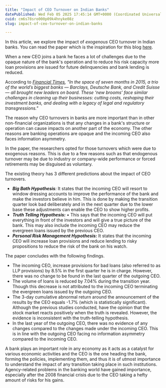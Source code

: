```yaml
---
title: "Impact of CEO Turnover on Indian Banks"
datePublished: Wed Feb 05 2025 17:45:14 GMT+0000 (Coordinated Universal Time)
cuid: cm6s78sro000p09k4hnyke08z
slug: impact-of-ceo-turnover-on-indian-banks

---
```



In this article, we explore the impact of *exogenous* CEO turnover in Indian banks. You can read the paper which is the inspiration for this blog [here](https://papers.ssrn.com/sol3/papers.cfm?abstract_id=2730495).

When a new CEO joins a bank he faces a lot of challenges due to the opaque nature of the bank's operation and to reduce his risk capacity more loan provisions are issued for future delinquencies and bank lending is reduced.

According to *[Financial Times](https://www.ft.com/content/6f4fea28-aa24-11e5-955c-1e1d6de94879#ixzz42sbrDM56), "*In the space of seven months in 2015, a trio of the world’s biggest banks — Barclays, Deutsche Bank, and Credit Suisse — all brought new leaders on board. These ‘new brooms’ face similar challenges in cleaning up their businesses: cutting costs, reshaping their investment banks, and dealing with a legacy of legal and regulatory transgressions.*"*

The reason why CEO turnovers in banks are more important than in other non-financial organizations is that any changes in a bank's structure or operation can cause impacts on another part of the economy. The other reasons are banking operations are opaque and the incoming CEO also faces information asymmetry.

In the paper, the researchers opted for those turnovers which were due to exogenous reasons. This is due to a few reasons such as that endogenous turnover may be due to industry or company-wide performance or forced retirements may be disguised as voluntary.

The existing theory has 3 different predictions about the impact of CEO turnovers.

- ***Big Bath Hypothesis**:* It states that the incoming CEO will resort to window dressing accounts to improve the performance of the bank and make the investors believe in him. This is done by making the transition quarter look bad deliberately and in the next quarter due to the lower base these adjustments can enable the CEO to show higher profits.
- ***Truth Telling Hypothesis:*** • This says that the incoming CEO will put everything in front of the investors and will give a true picture of the bank. This may also include the incoming CEO may reduce the evergreen loans issued by the previous CEO.
- ***Personal Risk Management Hypothesis:*** It states that the incoming CEO will increase loan provisions and reduce lending to risky propositions to reduce the risk of the bank on his watch.

The paper concludes with the following findings.

- The incoming CEO, increase provisions for bad loans (also referred to as LLP provisions) by 8.5% in the first quarter he is in charge. However, there was no change to be found in the last quarter of the outgoing CEO.
- The volume of loans is reduced by 7.04% during the transition year. Though this decrease is not attributed to the incoming CEO terminating the evergreen loans issued by the outgoing CEO.
- The 3-day cumulative abnormal return around the announcement of the results by the CEO equals -1.7% (which is statistically significant). Although the previous studies conducted, have the opinion that the stock market reacts positively when the truth is revealed. However, the evidence is inconsistent with the truth-telling hypothesis.
- In the last year of the outgoing CEO, there was no evidence of any changes compared to the changes made under the incoming CEO. This is in line with the outgoing CEO facing no information asymmetry compared to the incoming CEO.

A bank plays an important role in any economy as it acts as a catalyst for various economic activities and the CEO is the one heading the bank, forming the policies, implementing them, and thus it is of utmost importance to understand the impact of any transition taking place in such institutions. Agency-related problems in the banking world have gained importance, especially after the 2008 financial crisis due to the CEO taking a hefty amount of risks for his gains.
